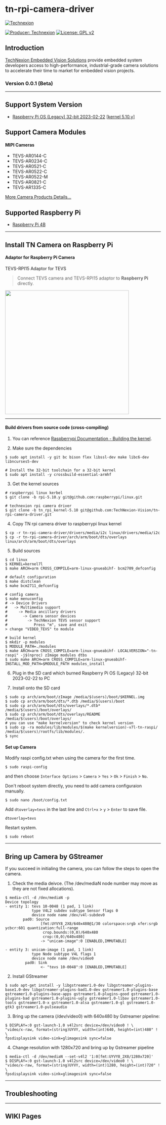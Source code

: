 # tn-rpi-camera-driver

[![Technexion](https://github.com/TechNexion-Vision/TEV-Jetson_Camera_driver/assets/28101204/08cd2fa9-7333-4a16-819f-c69a3dbf290c)](https://www.technexion.com/products/embedded-vision/)

[![Producer: Technexion](https://img.shields.io/badge/Producer-Technexion-blue.svg)](https://www.technexion.com)
[![License: GPL v2](https://img.shields.io/badge/License-GPL%20v2-blue.svg)](https://www.gnu.org/licenses/old-licenses/gpl-2.0.en.html)

## Introduction

[TechNexion Embedded Vision Solutions](https://www.technexion.com/products/embedded-vision/) provide embedded system developers access to high-performance, industrial-grade camera solutions to accelerate their time to market for embedded vision projects.

### Version 0.0.1 (Beta)
---

## Support System Version

- [Raspberry Pi OS (Legacy) 32-bit 2023-02-22](https://downloads.raspberrypi.com/raspios_oldstable_armhf/images/raspios_oldstable_armhf-2023-02-22/) [[kernel 5.10.y]](https://github.com/raspberrypi/linux/tree/rpi-5.10.y)

## Support Camera Modules

#### MIPI Cameras
- TEVS-AR0144-C
- TEVS-AR0234-C
- TEVS-AR0521-C
- TEVS-AR0522-C
- TEVS-AR0522-M
- TEVS-AR0821-C
- TEVS-AR1335-C

[More Camera Products Details...](https://www.technexion.com/products/embedded-vision)

## Supported Raspberry Pi

- [Raspberry Pi 4B](https://www.raspberrypi.com/products/raspberry-pi-4-model-b/)

---
## Install TN Camera on Raspberry Pi

#### Adaptor for **Raspberry Pi Camera**

TEVS-RPI15 Adaptor for TEVS

> Connect TEVS camera and TEVS-RPI15 adaptor to **Raspberry Pi** directly. 

<a href="https://www.technexion.com/products/embedded-vision/mipi-csi2/evk/tevi-ar0144-c-s33-ir-rpi15/" target="_blank">
 <img src="https://www.technexion.com/wp-content/uploads/2023/11/tevs-ar0144-c-s33-ir-rpi15.png" width="400" height="400" />
</a>

---


#### Build drivers from source code (cross-compiling)

1. You can reference [Raspberrypi Documentation - Building the kernel](https://www.raspberrypi.com/documentation/computers/linux_kernel.html#kernel).

2. Make sure the dependencies

```shell
$ sudo apt install -y git bc bison flex libssl-dev make libc6-dev libncurses5-dev

# Install the 32-bit toolchain for a 32-bit kernel
$ sudo apt install -y crossbuild-essential-armhf
```

3. Get the kernel sources

```shell
# raspberrypi linux kerbel
$ git clone -b rpi-5.10.y git@github.com:raspberrypi/linux.git

# technexion rpi camera driver
$ git clone -b tn_rpi_kernel-5.10 git@github.com:TechNexion-Vision/tn-rpi-camera-driver.git
```

4. Copy TN rpi camera driver to raspberrypi linux kernel

```shell
$ cp -r tn-rpi-camera-driver/drivers/media/i2c linux/drivers/media/i2c
$ cp -r tn-rpi-camera-driver/arch/arm/boot/dts/overlays linux/arch/arm/boot/dts/overlays
```

5. Build sources

```shell
$ cd linux
$ KERNEL=kernel7l
$ make ARCH=arm CROSS_COMPILE=arm-linux-gnueabihf- bcm2709_defconfig

# default configuration
$ make distclean
$ make bcm2711_defconfig

# config camera
$ make menuconfig
# -> Device Drivers
#   -> Multimedia support
#     -> Media ancillary drivers
#       -> Camera sensor devices
#         -> TechNexion TEVS sensor support
#            Press "m", save and exit
> change "VIDEO_TEVS" to module

# build kernel
$ mkdir -p modules
$ MODULE_PATH=./modules
$ make ARCH=arm CROSS_COMPILE=arm-linux-gnueabihf- LOCALVERSION="-tn-raspi" -j$(nproc) zImage modules dtbs
$ sudo make ARCH=arm CROSS_COMPILE=arm-linux-gnueabihf- INSTALL_MOD_PATH=$MODULE_PATH modules_install
```

6. Plug in the SD card which burned Raspberry Pi OS (Legacy) 32-bit 2023-02-22 to PC

7. Install onto the SD card

```shell
$ sudo cp arch/arm/boot/zImage /media/$(users)/boot/$KERNEL.img
$ sudo cp arch/arm/boot/dts/*.dtb /media/$(users)/boot
$ sudo cp arch/arm/boot/dts/overlays/*.dtb* /media/$(users)/boot/overlays/
$ sudo cp arch/arm/boot/dts/overlays/README /media/$(users)/boot/overlays/
# you can use "make kernelversion" to check kernel version 
$ sudo cp -ra modules/lib/modules/$(make kernelversion)-v7l-tn-raspi/ /media/$(users)/rootfs/lib/modules/.
$ sync
```

#### Set up Camera

Modify raspi config.txt when using the camera for the first time.

```shell
$ sudo raspi-config
```

and then choose `Interface Options` > `Camera` > `Yes` > `Ok` > `Finish` > `No`.

Don't reboot system directly, you need to add camera configuraion manually.

```shell
$ sudo nano /boot/config.txt
```

Add `dtoverlay=tevs` in the last line and `Ctrl+x` > `y` > `Enter` to save file.

```shell
dtoverlay=tevs
```

Restart system.

```shell
$ sudo reboot
```

---

## Bring up Camera by GStreamer

If you succeed in initialing the camera, you can follow the steps to open the camera.

1. Check the media deivce. (The /dev/mediaN node number may move as they are not fixed allocations).

```shell
$ media-ctl -d /dev/mediaN -p
Device topology
- entity 1: tevs 10-0048 (1 pad, 1 link)
            type V4L2 subdev subtype Sensor flags 0
            device node name /dev/v4l-subdev0
        pad0: Source
                [fmt:UYVY8_2X8/640x480@1/30 colorspace:srgb xfer:srgb ycbcr:601 quantization:full-range
                 crop.bounds:(0,0)/640x480
                 crop:(0,0)/640x480]
                -> "unicam-image":0 [ENABLED,IMMUTABLE]

- entity 3: unicam-image (1 pad, 1 link)
            type Node subtype V4L flags 1
            device node name /dev/video0
         pad0: Sink
                <- "tevs 10-0048":0 [ENABLED,IMMUTABLE]
```

2. Install GStreamer

```shell
$ sudo apt-get install -y libgstreamer1.0-dev libgstreamer-plugins-base1.0-dev libgstreamer-plugins-bad1.0-dev gstreamer1.0-plugins-base gstreamer1.0-plugins-base-apps gstreamer1.0-plugins-good gstreamer1.0-plugins-bad gstreamer1.0-plugins-ugly gstreamer1.0-libav gstreamer1.0-tools gstreamer1.0-x gstreamer1.0-alsa gstreamer1.0-gl gstreamer1.0-gtk3 gstreamer1.0-pulseaudio
```

3. Bring up the camera (/dev/video0) with 640x480 by Gstreamer pipeline:

```shell
$ DISPLAY=:0 gst-launch-1.0 v4l2src device=/dev/video0 ! \
"video/x-raw, format=(string)UYVY, width=(int)640, height=(int)480" ! \
fpsdisplaysink video-sink=glimagesink sync=false
```

4. Change resolution with 1280x720 and bring up by Gstreamer pipeline

```shell
$ media-ctl -d /dev/mediaN --set-v4l2 '1:0[fmt:UYVY8_2X8/1280x720]'
$ DISPLAY=:0 gst-launch-1.0 v4l2src device=/dev/video0 ! \
"video/x-raw, format=(string)UYVY, width=(int)1280, height=(int)720" ! \
fpsdisplaysink video-sink=glimagesink sync=false
```

---

## Troubleshooting


---

## WIKI Pages
